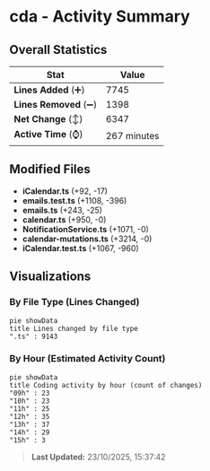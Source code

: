 # cda - Activity Summary 

## Overall Statistics

| Stat                   | Value                                                             |
| ---------------------- | ----------------------------------------------------------------- |
| **Lines Added** (➕)   | 7745                                          |
| **Lines Removed** (➖) | 1398                                        |
| **Net Change** (↕)    | 6347                |
| **Active Time** (⌚)   | 267 minutes |


## Modified Files
- **iCalendar.ts** (+92, -17)
- **emails.test.ts** (+1108, -396)
- **emails.ts** (+243, -25)
- **calendar.ts** (+950, -0)
- **NotificationService.ts** (+1071, -0)
- **calendar-mutations.ts** (+3214, -0)
- **iCalendar.test.ts** (+1067, -960)

## Visualizations

### By File Type (Lines Changed)

```mermaid
pie showData
title Lines changed by file type
".ts" : 9143
```

### By Hour (Estimated Activity Count)

```mermaid
pie showData
title Coding activity by hour (count of changes)
"09h" : 23
"10h" : 23
"11h" : 25
"12h" : 35
"13h" : 37
"14h" : 29
"15h" : 3
```


> **Last Updated:** 23/10/2025, 15:37:42